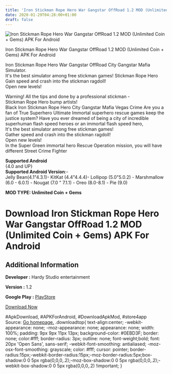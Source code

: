```yaml
---
title: 'Iron Stickman Rope Hero War Gangstar OffRoad 1.2 MOD (Unlimited Coin + Gems) APK For Android'
date: 2020-01-29T04:28:00+01:00
draft: false
---
```


![Iron Stickman Rope Hero War Gangstar OffRoad 1.2 MOD (Unlimited Coin + Gems) APK For Android](https://i1.wp.com/apkhome.net/wp-content/uploads/2020/01/Iron-Stickman-Rope-Hero-War-Gangstar-OffRoad-1.2-MOD-Unlimited-Coin-Gems.png "Iron Stickman Rope Hero War Gangstar OffRoad 1.2 MOD (Unlimited Coin + Gems) APK For Android")

  

Iron Stickman Rope Hero War Gangstar OffRoad 1.2 MOD (Unlimited Coin + Gems) APK For Android

Iron Stickman Rope Hero War Gangstar OffRoad City Gangstar Mafia Simulator.  
It's the best simulator among free stickman games! Stickman Rope Hero Gain speed and crash into the stickman ragdoll!  
Open new levels!

Warning! All the tips and done by a professional stickman -  
Stickman Rope Hero bump artists!  
Black Iron Stickman Rope Hero City Gangstar Mafia Vegas Crime Are you a fan of True Superhero Ultimate Immortal superhero rescue games keep the justice system? Have you ever dreamed of being a city of incredible superhuman flash speed heroes or an immortal flash speed hero,  
It's the best simulator among free stickman games!  
Gather speed and crash into the stickman ragdoll!  
Open new levels!  
In the Super Green immortal hero Rescue Operation mission, you will have different Street Crime Fighter

**Supported Android**  
{4.0 and UP}  
**Supported Android Version**:-  
Jelly Bean(4.1"4.3.1)- KitKat (4.4"4.4.4)- Lollipop (5.0"5.0.2) - Marshmallow (6.0 - 6.0.1) - Nougat (7.0 " 7.1.1) - Oreo (8.0-8.1) - Pie (9.0)

**MOD TYPE: Unlimited Coin + Gems**

Download Iron Stickman Rope Hero War Gangstar OffRoad 1.2 MOD (Unlimited Coin + Gems) APK For Android
=====================================================================================================

Additional Information
----------------------

**Developer :** Hardy Studio entertainment

**Version :** 1.2

**Google Play :** [PlayStore](https://play.google.com/store/apps/details?id=war.ironboy.stickman.rope.hero.call.ironman.gta.pubg.hero.duty)

  

[Download Now](https://store4app.co/post/iron-stickman-rope-hero-war-gangstar-offroad-1-2-mod-unlimited-coin-gems-apk-for-android_1580234823)

  
#ApkDownload, #APKForAndroid, #DownloadApkMod, #store4app  
Source: [Go homepage.](https://store4app.co/post/iron-stickman-rope-hero-war-gangstar-offroad-1-2-mod-unlimited-coin-gems-apk-for-android_1580234823) .downloadtop{ text-align:center; -webkit-appearance: none; -moz-appearance: none; appearance: none; width: 100%; padding: 9px 9px 11px 13px; background-color: #0EBD3F; border: none; color:#fff; border-radius: 3px; outline: none; font-weight;bold; font: 20px 'Open Sans', sans-serif; -webkit-font-smoothing: antialiased; -moz-osx-font-smoothing: grayscale; color: #fff; cursor: pointer; border-radius:15px;-webkit-border-radius:15px;-moz-border-radius:5px;box-shadow:0 0 5px rgba(0,0,0,.2);-moz-box-shadow:0 0 5px rgba(0,0,0,.2);-webkit-box-shadow:0 0 5px rgba(0,0,0,.2) !important; }